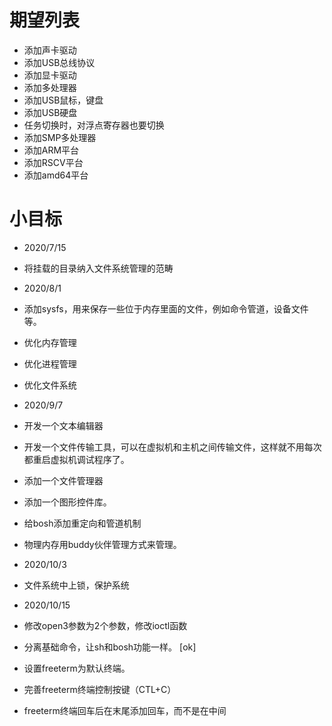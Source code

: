 # 期望列表
* 添加声卡驱动
* 添加USB总线协议
* 添加显卡驱动
* 添加多处理器
* 添加USB鼠标，键盘
* 添加USB硬盘
* 任务切换时，对浮点寄存器也要切换
* 添加SMP多处理器
* 添加ARM平台
* 添加RSCV平台
* 添加amd64平台

# 小目标
* 2020/7/15
* 将挂载的目录纳入文件系统管理的范畴
* 2020/8/1
* 添加sysfs，用来保存一些位于内存里面的文件，例如命令管道，设备文件等。
* 优化内存管理
* 优化进程管理
* 优化文件系统
* 2020/9/7
* 开发一个文本编辑器
* 开发一个文件传输工具，可以在虚拟机和主机之间传输文件，这样就不用每次都重启虚拟机调试程序了。
* 添加一个文件管理器
* 添加一个图形控件库。
* 给bosh添加重定向和管道机制 
* 物理内存用buddy伙伴管理方式来管理。

* 2020/10/3
* 文件系统中上锁，保护系统
* 2020/10/15
* 修改open3参数为2个参数，修改ioctl函数
* 分离基础命令，让sh和bosh功能一样。 [ok]
* 设置freeterm为默认终端。
* 完善freeterm终端控制按键（CTL+C）
* freeterm终端回车后在末尾添加回车，而不是在中间
 